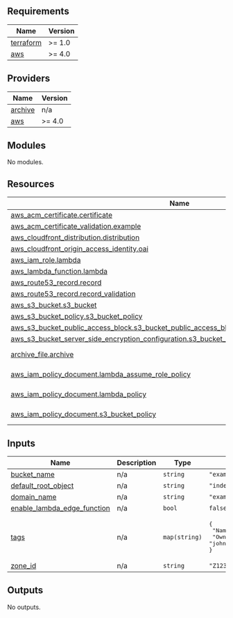 <!-- BEGIN_TF_DOCS -->
## Requirements

| Name | Version |
|------|---------|
| <a name="requirement_terraform"></a> [terraform](#requirement\_terraform) | >= 1.0 |
| <a name="requirement_aws"></a> [aws](#requirement\_aws) | >= 4.0 |

## Providers

| Name | Version |
|------|---------|
| <a name="provider_archive"></a> [archive](#provider\_archive) | n/a |
| <a name="provider_aws"></a> [aws](#provider\_aws) | >= 4.0 |

## Modules

No modules.

## Resources

| Name | Type |
|------|------|
| [aws_acm_certificate.certificate](https://registry.terraform.io/providers/hashicorp/aws/latest/docs/resources/acm_certificate) | resource |
| [aws_acm_certificate_validation.example](https://registry.terraform.io/providers/hashicorp/aws/latest/docs/resources/acm_certificate_validation) | resource |
| [aws_cloudfront_distribution.distribution](https://registry.terraform.io/providers/hashicorp/aws/latest/docs/resources/cloudfront_distribution) | resource |
| [aws_cloudfront_origin_access_identity.oai](https://registry.terraform.io/providers/hashicorp/aws/latest/docs/resources/cloudfront_origin_access_identity) | resource |
| [aws_iam_role.lambda](https://registry.terraform.io/providers/hashicorp/aws/latest/docs/resources/iam_role) | resource |
| [aws_lambda_function.lambda](https://registry.terraform.io/providers/hashicorp/aws/latest/docs/resources/lambda_function) | resource |
| [aws_route53_record.record](https://registry.terraform.io/providers/hashicorp/aws/latest/docs/resources/route53_record) | resource |
| [aws_route53_record.record_validation](https://registry.terraform.io/providers/hashicorp/aws/latest/docs/resources/route53_record) | resource |
| [aws_s3_bucket.s3_bucket](https://registry.terraform.io/providers/hashicorp/aws/latest/docs/resources/s3_bucket) | resource |
| [aws_s3_bucket_policy.s3_bucket_policy](https://registry.terraform.io/providers/hashicorp/aws/latest/docs/resources/s3_bucket_policy) | resource |
| [aws_s3_bucket_public_access_block.s3_bucket_public_access_block](https://registry.terraform.io/providers/hashicorp/aws/latest/docs/resources/s3_bucket_public_access_block) | resource |
| [aws_s3_bucket_server_side_encryption_configuration.s3_bucket_server_side_encryption_configuration](https://registry.terraform.io/providers/hashicorp/aws/latest/docs/resources/s3_bucket_server_side_encryption_configuration) | resource |
| [archive_file.archive](https://registry.terraform.io/providers/hashicorp/archive/latest/docs/data-sources/file) | data source |
| [aws_iam_policy_document.lambda_assume_role_policy](https://registry.terraform.io/providers/hashicorp/aws/latest/docs/data-sources/iam_policy_document) | data source |
| [aws_iam_policy_document.lambda_policy](https://registry.terraform.io/providers/hashicorp/aws/latest/docs/data-sources/iam_policy_document) | data source |
| [aws_iam_policy_document.s3_bucket_policy](https://registry.terraform.io/providers/hashicorp/aws/latest/docs/data-sources/iam_policy_document) | data source |

## Inputs

| Name | Description | Type | Default | Required |
|------|-------------|------|---------|:--------:|
| <a name="input_bucket_name"></a> [bucket\_name](#input\_bucket\_name) | n/a | `string` | `"example.com"` | no |
| <a name="input_default_root_object"></a> [default\_root\_object](#input\_default\_root\_object) | n/a | `string` | `"index.html"` | no |
| <a name="input_domain_name"></a> [domain\_name](#input\_domain\_name) | n/a | `string` | `"example.com"` | no |
| <a name="input_enable_lambda_edge_function"></a> [enable\_lambda\_edge\_function](#input\_enable\_lambda\_edge\_function) | n/a | `bool` | `false` | no |
| <a name="input_tags"></a> [tags](#input\_tags) | n/a | `map(string)` | <pre>{<br>  "Name": "example.com",<br>  "Owner": "johnny"<br>}</pre> | no |
| <a name="input_zone_id"></a> [zone\_id](#input\_zone\_id) | n/a | `string` | `"Z1234567890"` | no |

## Outputs

No outputs.
<!-- END_TF_DOCS -->